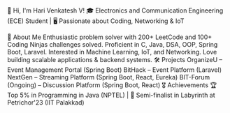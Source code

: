 👋 Hi, I'm Hari Venkatesh V!
🎓 Electronics and Communication Engineering (ECE) Student | 🖥️ Passionate about Coding, Networking & IoT

🚀 About Me
Enthusiastic problem solver with 200+ LeetCode and 100+ Coding Ninjas challenges solved.
Proficient in C, Java, DSA, OOP, Spring Boot, Laravel.
Interested in Machine Learning, IoT, and Networking.
Love building scalable applications & backend systems.
🛠️ Projects
OrganizeU – Event Management Portal (Spring Boot)
BitHack – Event Platform (Laravel)
NextGen – Streaming Platform (Spring Boot, React, Eureka)
BIT-Forum (Ongoing) – Discussion Platform (Spring Boot, React)
🎖️ Achievements
🏆 Top 5% in Programming in Java (NPTEL) | 🎯 Semi-finalist in Labyrinth at Petrichor'23 (IIT Palakkad)
